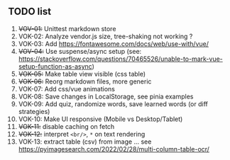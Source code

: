 ## TODO list

1. ~~VOV-01:~~ Unittest markdown store
1. VOK-02: Analyze vendor.js size, tree-shaking not working ?
1. VOK-03: Add https://fontawesome.com/docs/web/use-with/vue/
1. ~~VOV-04:~~ Use suspense/async setup (see: https://stackoverflow.com/questions/70465526/unable-to-mark-vue-setup-function-as-async)
1. ~~VOK-05:~~ Make table view visible (css table)
1. ~~VOK-06:~~ Reorg markdown files, more generic
1. VOK-07: Add css/vue animations
1. VOK-08: Save changes in LocalStorage, see pinia examples
1. VOK-09: Add quiz, randomize words, save learned words (or diff strategies)
1. VOK-10: Make UI responsive (Mobile vs Desktop/Tablet)
1. ~~VOK-11:~~ disable caching on fetch 
1. ~~VOK-12:~~ interpret `<br/>`, `*` on text rendering
1. VOK-13: extract table (csv) from image ... see https://pyimagesearch.com/2022/02/28/multi-column-table-ocr/